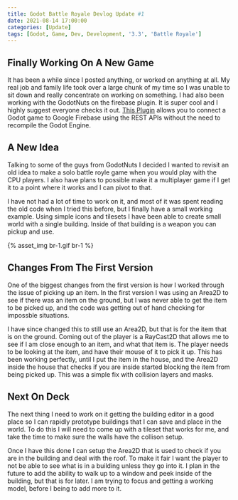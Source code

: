 ```yaml
---
title: Godot Battle Royale Devlog Update #1
date: 2021-08-14 17:00:00
categories: [Update]
tags: [Godot, Game, Dev, Development, '3.3', 'Battle Royale']
---
```


## Finally Working On A New Game

It has been a while since I posted anything, or worked on anything at all. My real job and family life took over a large chunk of my time so I was unable to sit down and really concentrate on working on something. I had also been working with the GodotNuts on the firebase plugin. It is super cool and I highly suggest everyone checks it out. <a href="https://github.com/GodotNuts/GodotFirebase">This Plugin</a> allows you to connect a Godot game to Google Firebase using the REST APIs without the need to recompile the Godot Engine.

<!--more-->

## A New Idea

Talking to some of the guys from GodotNuts I decided I wanted to revisit an old idea to make a solo battle royle game when you would play with the CPU players. I also have plans to possible make it a multiplayer game if I get it to a point where it works and I can pivot to that.

I have not had a lot of time to work on it, and most of it was spent reading the old code when I tried this before, but I finally have a small working example. Using simple icons and tilesets I have been able to create small world with a single building. Inside of that building is a weapon you can pickup and use.

{% asset_img br-1.gif br-1 %}

## Changes From The First Version

One of the biggest changes from the first version is how I worked through the issue of picking up an item. In the first version I was using an Area2D to see if there was an item on the ground, but I was never able to get the item to be picked up, and the code was getting out of hand checking for impossble situations.

I have since changed this to still use an Area2D, but that is for the item that is on the ground. Coming out of the player is a RayCast2D that allows me to see if I am close enough to an item, and what that item is. The player needs to be looking at the item, and have their mouse of it to pick it up. This has been working perfectly, until I put the item in the house, and the Area2D inside the house that checks if you are inside started blocking the item from being picked up. This was a simple fix with collision layers and masks.

## Next On Deck

The next thing I need to work on it getting the building editor in a good place so I can rapidly prototype buildings that I can save and place in the world. To do this I will need to come up with a tileset that works for me, and take the time to make sure the walls have the collison setup. 

Once I have this done I can setup the Area2D that is used to check if you are in the building and deal with the roof. To make it fair I want the player to not be able to see what is in a building unless they go into it. I plan in the future to add the ability to walk up to a window and peek inside of the building, but that is for later. I am trying to focus and getting a working model, before I being to add more to it.